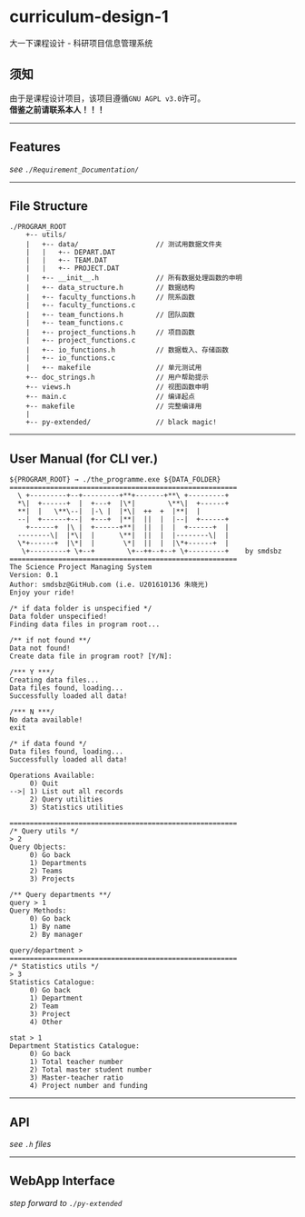 # curriculum-design-1
大一下课程设计 - 科研项目信息管理系统


## 须知
由于是课程设计项目，该项目遵循`GNU AGPL v3.0`许可。  
**借鉴之前请联系本人！！！**

-----------------------------------------------------------


## Features

*see `./Requirement_Documentation/`*

-------------------------------------------------------------

## File Structure

```
./PROGRAM_ROOT
    +-- utils/
    |   +-- data/                   // 测试用数据文件夹
    |   |   +-- DEPART.DAT
    |   |   +-- TEAM.DAT
    |   |   +-- PROJECT.DAT
    |   +-- __init__.h              // 所有数据处理函数的申明
    |   +-- data_structure.h        // 数据结构
    |   +-- faculty_functions.h     // 院系函数
    |   +-- faculty_functions.c
    |   +-- team_functions.h        // 团队函数
    |   +-- team_functions.c
    |   +-- project_functions.h     // 项目函数
    |   +-- project_functions.c
    |   +-- io_functions.h          // 数据载入、存储函数
    |   +-- io_functions.c
    |   +-- makefile                // 单元测试用
    +-- doc_strings.h               // 用户帮助提示
    +-- views.h                     // 视图函数申明
    +-- main.c                      // 编译起点
    +-- makefile                    // 完整编译用
    |
    +-- py-extended/                // black magic!
```

- - - - - - - - - - - - - - - - - - - - - - - - - - - - - - - - -

## User Manual (for CLI ver.)

```
${PROGRAM_ROOT} → ./the_programme.exe ${DATA_FOLDER}
========================================================
  \ +---------+--+---------+**+-------+**\ +---------+
  *\|  +------+  |  +---+  |\*|        \**\|  +------+
  **|  |   \**\--|  |-\ |  |*\|  ++  +  |**|  |       
  --|  +------+--|  +---+  |**|  ||  |  |--|  +------+
    +------+  |\ |  +------+**|  ||  |  |  +------+  |
  --------\|  |*\|  |      \**|  ||  |  |--------\|  |
  \*+------+  |\*|  |       \*|  ||  |  |\*+------+  |
   \+---------+ \+--+        \+--++--+--+ \+---------+    by smdsbz
========================================================
The Science Project Managing System
Version: 0.1
Author: smdsbz@GitHub.com (i.e. U201610136 朱晓光)
Enjoy your ride!

/* if data folder is unspecified */
Data folder unspecified!
Finding data files in program root...

/** if not found **/
Data not found!
Create data file in program root? [Y/N]:

/*** Y ***/
Creating data files...
Data files found, loading...
Successfully loaded all data!

/*** N ***/
No data available!
exit

/* if data found */
Data files found, loading...
Successfully loaded all data!

Operations Available:
     0) Quit
-->| 1) List out all records
     2) Query utilities
     3) Statistics utilities

========================================================
/* Query utils */
> 2
Query Objects:
     0) Go back
     1) Departments
     2) Teams
     3) Projects

/** Query departments **/
query > 1
Query Methods:
     0) Go back
     1) By name
     2) By manager

query/department >
========================================================
/* Statistics utils */
> 3
Statistics Catalogue:
     0) Go back
     1) Department
     2) Team
     3) Project
     4) Other

stat > 1
Department Statistics Catalogue:
     0) Go back
     1) Total teacher number
     2) Total master student number
     3) Master-teacher ratio
     4) Project number and funding
```

-------------------------------------------------------------

## API

*see `.h` files*

-------------------------------------------------------------

## WebApp Interface

*step forward to `./py-extended`*
